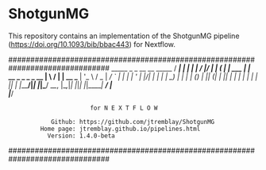 # ShotgunMG

This repository contains an implementation of the ShotgunMG pipeline (https://doi.org/10.1093/bib/bbac443) for Nextflow.

###############################################################################
              _____ _           _                    __  __  _____ 
             / ____| |         | |                  |  \/  |/ ____|
            | (___ | |__   ___ | |_ __ _ _   _ _ __ | \  / | |  __ 
             \___ \| '_ \ / _ \| __/ _` | | | | '_ \| |\/| | | |_ |
             ____) | | | | (_) | || (_| | |_| | | | | |  | | |__| |
            |_____/|_| |_|\___/ \__\__, |\__,_|_| |_|_|  |_|\_____|
                                    __/ |                          
                                   |___/                           

                           for N E X T F L O W 

                Github: https://github.com/jtremblay/ShotgunMG
             Home page: jtremblay.github.io/pipelines.html
               Version: 1.4.0-beta

###############################################################################

